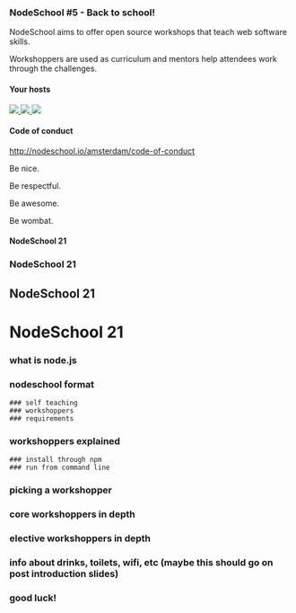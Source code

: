 ### NodeSchool #5 - Back to school!

<p class="fragment">
NodeSchool aims to offer open source workshops that teach web software skills.

Workshoppers are used as curriculum and mentors help attendees work through the challenges.
</p>


#### Your hosts

<a class="show-nick" href="https://github.com/rickheere" title="Rick (@rickheere)">
	<img class="portrait" src="rick.jpeg">
</a>
<!-- <a class="show-nick" href="https://github.com/codeflyer" title="Davide (@codeflyer)">
	<img class="portrait" src="davide.jpeg">
</a> -->
<!-- <a class="show-nick" href="https://github.com/lulusam" title="@lulusam"><img class="portrait" src="https://avatars1.githubusercontent.com/u/13063149?v=3&s=460"></a> -->
<a class="show-nick" href="https://github.com/stefanmirck" title="Stefan (@stefanmirck)">
	<img class="portrait" src="stefan.png">
</a>
<a class="show-nick" href="https://github.com/jpwesselink" title="JP (@jpwesselink)">
	<img class="portrait" src="jp.jpeg">
</a>


#### Code of conduct

http://nodeschool.io/amsterdam/code-of-conduct

<p class="fragment">Be nice.</p>
<p class="fragment">Be respectful.</p>
<p class="fragment">Be awesome.</p>
<p class="fragment">Be wombat.</p>



#### NodeSchool 21


### NodeSchool 21


## NodeSchool 21


# NodeSchool 21





### what is node.js



### nodeschool format
	### self teaching
	### workshoppers
	### requirements



### workshoppers explained
	### install through npm
	### run from command line



### picking a workshopper
### core workshoppers in depth
### elective workshoppers in depth
### info about drinks, toilets, wifi, etc (maybe this should go on post introduction slides)
### good luck!
